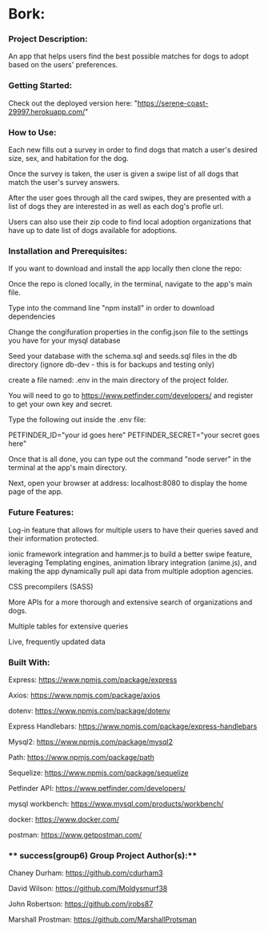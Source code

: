 # **Bork:**

### **Project Description:**

An app that helps users find the best possible matches for dogs to adopt based on the users' preferences. 

### **Getting Started:**

Check out the deployed version here: "https://serene-coast-29997.herokuapp.com/"

### **How to Use:**

Each new fills out a survey in order to find dogs that match a user's desired size, sex, and habitation for the dog.

Once the survey is taken, the user is given a swipe list of all dogs that match the user's survey answers.

After the user goes through all the card swipes, they are presented with a list of dogs they are interested in as well as each dog's profle url.

Users can also use their zip code to find local adoption organizations that have up to date list of dogs available for adoptions.

### **Installation and Prerequisites:**

If you want to download and install the app locally then clone the repo:

Once the repo is cloned locally, in the terminal, navigate to the app's main file.

Type into the command line "npm install" in order to download dependencies

Change the congifuration properties in the config.json file to the settings you have for your mysql database

Seed your database with the schema.sql and seeds.sql files in the db directory (ignore db-dev - this is for backups and testing only)

create a file named: .env in the main directory of the project folder.

You will need to go to https://www.petfinder.com/developers/ and register to get your own key and secret.

Type the following out inside the .env file:

PETFINDER_ID="your id goes here"
PETFINDER_SECRET="your secret goes here"

Once that is all done, you can type out the command "node server" in the terminal at the app's main directory.

Next, open your browser at address: localhost:8080 to display the home page of the app.

### **Future Features:**

Log-in feature that allows for multiple users to have their queries saved and their information protected.

ionic framework integration and hammer.js to build a better swipe feature, leveraging Templating engines, animation library integration (anime.js), and making the app dynamically pull api data from multiple adoption agencies.  

CSS precompilers (SASS)

More APIs for a more thorough and extensive search of organizations and dogs.

Multiple tables for extensive queries

Live, frequently updated data

### **Built With:**

Express: https://www.npmjs.com/package/express

Axios: https://www.npmjs.com/package/axios

dotenv: https://www.npmjs.com/package/dotenv

Express Handlebars: https://www.npmjs.com/package/express-handlebars

Mysql2: https://www.npmjs.com/package/mysql2

Path: https://www.npmjs.com/package/path

Sequelize: https://www.npmjs.com/package/sequelize

Petfinder API: https://www.petfinder.com/developers/

mysql workbench: https://www.mysql.com/products/workbench/

docker: https://www.docker.com/

postman: https://www.getpostman.com/

### ** success(group6) Group Project Author(s):**

Chaney Durham: https://github.com/cdurham3

David Wilson: https://github.com/Moldysmurf38

John Robertson: https://github.com/jrobs87

Marshall Prostman: https://github.com/MarshallProtsman